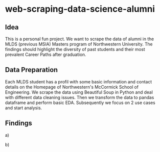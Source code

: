 # web-scraping-data-science-alumni

## Idea
This is a personal fun project. We want to scrape the data of alumni in the MLDS (previous MSIA) Masters program of Northwestern University. The findings should highlight the diversity of past students and their most prevalent Career Paths after graduation.

## Data Preparation
Each MLDS student has a profil with some basic information and contact details on the Homepage of Northwestern's McCormick School of Engineering. We scrape the data using Beautiful Soup in Python and deal with different data cleaning issues. Then we transform the data to pandas dataframe and perform basic EDA. Subsequently we focus on 2 use cases and start analysis.

## Findings

a)

b)
